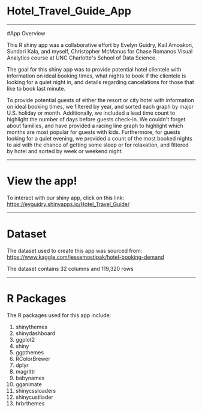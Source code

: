 # Hotel_Travel_Guide_App
----
#App Overview

This R shiny app was a collaborative effort by Evelyn Guidry, Kail Amoakon, Sundari Kala, and myself, Christopher McManus for Chase Romanos Visual Analytics course at UNC Charlotte's School of Data Science. 

The goal for this shiny app was to provide potential hotel clientele with information on ideal booking times, what nights to book if the clientele is looking for a quiet night in, and details regarding cancelations for those that like to book last minute. 

To provide potential guests of either the resort or city hotel with information on ideal booking times, we filtered by year, and sorted each graph by major U.S. holiday or month. Additionally, we included a lead time count to highlight the number of days before guests check-in. We couldn't forget about families, and have provided a racing line graph to highlight which months are most popular for guests with kids. Furthermore, for guests looking for a quiet evening, we provided a count of the most booked nights to aid with the chance of getting some sleep or for relaxation, and filtered by hotel and sorted by week or weekend night.

----
# View the app!

To interact with our shiny app, click on this link: https://eyguidry.shinyapps.io/Hotel_Travel_Guide/

----
# Dataset

The dataset used to create this app was sourced from: https://www.kaggle.com/jessemostipak/hotel-booking-demand

The dataset contains 32 columns and 119,320 rows

----
# R Packages

The R packages used for this app include: 

1. shinythemes
2. shinydashboard
3. ggplot2
4. shiny
5. ggpthemes
6. RColorBrewer
7. dplyr
8. magrittr
9. babynames
10. gganimate
11. shinycssloaders
12. shinycustliader
13. hrbrthemes
